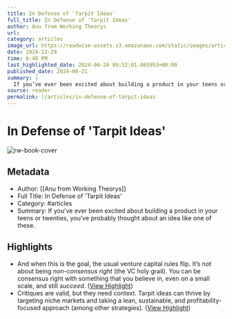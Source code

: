 ```yaml
---
title: In Defense of 'Tarpit Ideas'
full_title: In Defense of 'Tarpit Ideas'
author: Anu from Working Theorys
url: 
category: articles
image_url: https://readwise-assets.s3.amazonaws.com/static/images/article3.5c705a01b476.png
date: 2024-12-29
time: 6:40 PM
last_highlighted_date: 2024-06-24 09:52:01.465953+00:00
published_date: 2024-06-21
summary: |
  If you’ve ever been excited about building a product in your teens or twenties, you’ve probably thought about an idea like one of these.
source: reader
permalink: l/articles/in-defense-of-tarpit-ideas
---
```

# In Defense of 'Tarpit Ideas'

![rw-book-cover](https://readwise-assets.s3.amazonaws.com/static/images/article3.5c705a01b476.png)

## Metadata
- Author: [[Anu from Working Theorys]]
- Full Title: In Defense of 'Tarpit Ideas'
- Category: #articles
- Summary: If you’ve ever been excited about building a product in your teens or twenties, you’ve probably thought about an idea like one of these.

## Highlights
- And when this is the goal, the usual venture capital rules flip. It’s not about being *non-consensus right* (the VC holy grail). You can be consensus right with something that you believe in, even on a small scale, and still *succeed*. ([View Highlight](https://read.readwise.io/read/01j14tggtxr341y4cm1tak2k5j))
- Critiques are valid, but they need context. Tarpit ideas can thrive by targeting niche markets and taking a lean, sustainable, and profitability-focused approach (among other strategies). ([View Highlight](https://read.readwise.io/read/01j14thpj1bxgsfg9h6xe0z3b3))


